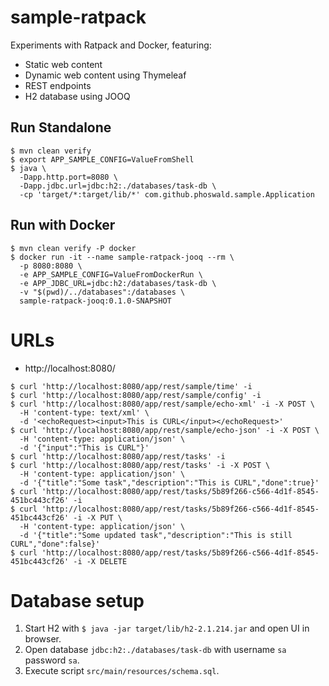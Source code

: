 # sample-ratpack

Experiments with Ratpack and Docker, featuring:

- Static web content
- Dynamic web content using Thymeleaf
- REST endpoints
- H2 database using JOOQ

## Run Standalone

~~~
$ mvn clean verify
$ export APP_SAMPLE_CONFIG=ValueFromShell
$ java \
  -Dapp.http.port=8080 \
  -Dapp.jdbc.url=jdbc:h2:./databases/task-db \
  -cp 'target/*:target/lib/*' com.github.phoswald.sample.Application
~~~

## Run with Docker

~~~
$ mvn clean verify -P docker
$ docker run -it --name sample-ratpack-jooq --rm \
  -p 8080:8080 \
  -e APP_SAMPLE_CONFIG=ValueFromDockerRun \
  -e APP_JDBC_URL=jdbc:h2:/databases/task-db \
  -v "$(pwd)/../databases":/databases \
  sample-ratpack-jooq:0.1.0-SNAPSHOT
~~~

# URLs

- http://localhost:8080/

~~~
$ curl 'http://localhost:8080/app/rest/sample/time' -i
$ curl 'http://localhost:8080/app/rest/sample/config' -i
$ curl 'http://localhost:8080/app/rest/sample/echo-xml' -i -X POST \
  -H 'content-type: text/xml' \
  -d '<echoRequest><input>This is CURL</input></echoRequest>'
$ curl 'http://localhost:8080/app/rest/sample/echo-json' -i -X POST \
  -H 'content-type: application/json' \
  -d '{"input":"This is CURL"}'
$ curl 'http://localhost:8080/app/rest/tasks' -i
$ curl 'http://localhost:8080/app/rest/tasks' -i -X POST \
  -H 'content-type: application/json' \
  -d '{"title":"Some task","description":"This is CURL","done":true}'
$ curl 'http://localhost:8080/app/rest/tasks/5b89f266-c566-4d1f-8545-451bc443cf26' -i
$ curl 'http://localhost:8080/app/rest/tasks/5b89f266-c566-4d1f-8545-451bc443cf26' -i -X PUT \
  -H 'content-type: application/json' \
  -d '{"title":"Some updated task","description":"This is still CURL","done":false}'
$ curl 'http://localhost:8080/app/rest/tasks/5b89f266-c566-4d1f-8545-451bc443cf26' -i -X DELETE
~~~

# Database setup

1.  Start H2 with `$ java -jar target/lib/h2-2.1.214.jar` and open UI in browser.
2.  Open database `jdbc:h2:./databases/task-db` with username `sa` password `sa`.
3.  Execute script `src/main/resources/schema.sql`. 
